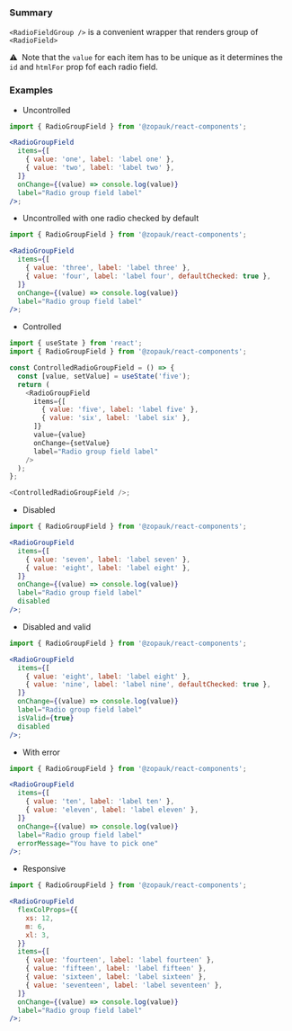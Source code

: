 ### Summary

`<RadioFieldGroup />` is a convenient wrapper that renders group of `<RadioField>`

⚠️ &nbsp;Note that the `value` for each item has to be unique as it determines the `id`
and `htmlFor` prop fof each radio field.

### Examples

- Uncontrolled

```jsx
import { RadioGroupField } from '@zopauk/react-components';

<RadioGroupField
  items={[
    { value: 'one', label: 'label one' },
    { value: 'two', label: 'label two' },
  ]}
  onChange={(value) => console.log(value)}
  label="Radio group field label"
/>;
```

- Uncontrolled with one radio checked by default

```jsx
import { RadioGroupField } from '@zopauk/react-components';

<RadioGroupField
  items={[
    { value: 'three', label: 'label three' },
    { value: 'four', label: 'label four', defaultChecked: true },
  ]}
  onChange={(value) => console.log(value)}
  label="Radio group field label"
/>;
```

- Controlled

```js
import { useState } from 'react';
import { RadioGroupField } from '@zopauk/react-components';

const ControlledRadioGroupField = () => {
  const [value, setValue] = useState('five');
  return (
    <RadioGroupField
      items={[
        { value: 'five', label: 'label five' },
        { value: 'six', label: 'label six' },
      ]}
      value={value}
      onChange={setValue}
      label="Radio group field label"
    />
  );
};

<ControlledRadioGroupField />;
```

- Disabled

```jsx
import { RadioGroupField } from '@zopauk/react-components';

<RadioGroupField
  items={[
    { value: 'seven', label: 'label seven' },
    { value: 'eight', label: 'label eight' },
  ]}
  onChange={(value) => console.log(value)}
  label="Radio group field label"
  disabled
/>;
```

- Disabled and valid

```jsx
import { RadioGroupField } from '@zopauk/react-components';

<RadioGroupField
  items={[
    { value: 'eight', label: 'label eight' },
    { value: 'nine', label: 'label nine', defaultChecked: true },
  ]}
  onChange={(value) => console.log(value)}
  label="Radio group field label"
  isValid={true}
  disabled
/>;
```

- With error

```jsx
import { RadioGroupField } from '@zopauk/react-components';

<RadioGroupField
  items={[
    { value: 'ten', label: 'label ten' },
    { value: 'eleven', label: 'label eleven' },
  ]}
  onChange={(value) => console.log(value)}
  label="Radio group field label"
  errorMessage="You have to pick one"
/>;
```

- Responsive

```jsx
import { RadioGroupField } from '@zopauk/react-components';

<RadioGroupField
  flexColProps={{
    xs: 12,
    m: 6,
    xl: 3,
  }}
  items={[
    { value: 'fourteen', label: 'label fourteen' },
    { value: 'fifteen', label: 'label fifteen' },
    { value: 'sixteen', label: 'label sixteen' },
    { value: 'seventeen', label: 'label seventeen' },
  ]}
  onChange={(value) => console.log(value)}
  label="Radio group field label"
/>;
```
